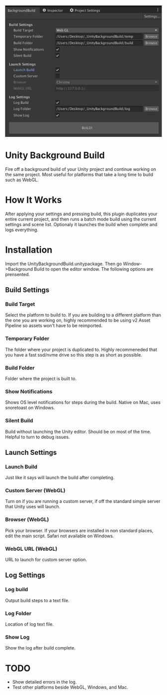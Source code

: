 ![](Screenshot.png)

# Unity Background Build
Fire off a background build of your Unity project and continue working on the same project. Most useful for platforms that take a long time to build such as WebGL.

# How It Works
After applying your settings and pressing build, this plugin duplicates your entire current project, and then runs a batch mode build using the current settings and scene list.  Optionaly it launches the build when complete and logs everything.  

# Installation
Import the UnityBackgroundBuild.unitypackage.  Then go Window->Background Build to open the editor window.  The following options are prensented.

## Build Settings

### Build Target
Select the platform to build to.  If you are building to a different platform than the one you are working on, highly recommended to be using v2 Asset Pipeline so assets won't have to be reimported.

### Temporary Folder
The folder where your project is duplicated to.  Highly recommeneded that you have a fast ssd/nvme drive so this step is as short as possible.

### Build Folder
Folder where the project is built to.

### Show Notifications
Shows OS level notifications for steps during the build.  Native on Mac, uses snoretoast on Windows.

### Silent Build
Build without launching the Unity editor. Should be on most of the time.  Helpful to turn to debug issues.

## Launch Settings

### Launch Build
Just like it says will launch the build after completing.  

### Custom Server (WebGL)
Turn on if you are running a custom server, if off the standard simple server that Unity uses will launch.

### Browser (WebGL)
Pick your browser.  If your browsers are installed in non standard places, edit the main script.  Safari not available on Windows.

### WebGL URL (WebGL)
URL to launch for custom server option.

## Log Settings

### Log build
Output build steps to a text file.

### Log Folder
Location of log text file.

### Show Log
Show the log after build complete.

# TODO
- Show detailed errors in the log.
- Test other platforms beside WebGL, Windows, and Mac.




